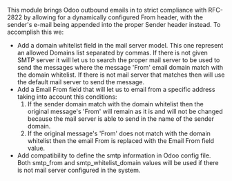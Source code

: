 This module brings Odoo outbound emails in to strict compliance with
RFC-2822 by allowing for a dynamically configured From header, with the
sender's e-mail being appended into the proper Sender header instead. To
accomplish this we:

- Add a domain whitelist field in the mail server model. This one
  represent an allowed Domains list separated by commas. If there is not
  given SMTP server it will let us to search the proper mail server to
  be used to send the messages where the message 'From' email domain
  match with the domain whitelist. If there is not mail server that
  matches then will use the default mail server to send the message.
- Add a Email From field that will let us to email from a specific
  address taking into account this conditions:
  1)  If the sender domain match with the domain whitelist then the
      original message's 'From' will remain as it is and will not be
      changed because the mail server is able to send in the name of the
      sender domain.
  2)  If the original message's 'From' does not match with the domain
      whitelist then the email From is replaced with the Email From
      field value.
- Add compatibility to define the smtp information in Odoo config file.
  Both smtp_from and smtp_whitelist_domain values will be used if there
  is not mail server configured in the system.
